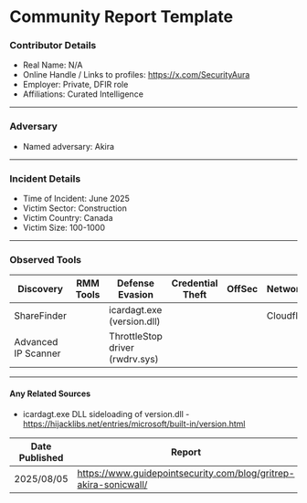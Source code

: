 # Community Report Template

### Contributor Details

- Real Name: N/A
- Online Handle / Links to profiles: https://x.com/SecurityAura
- Employer: Private, DFIR role
- Affiliations: Curated Intelligence

---
### Adversary

- Named adversary: Akira

---
### Incident Details

- Time of Incident: June 2025
- Victim Sector: Construction
- Victim Country: Canada
- Victim Size: 100-1000

---
### Observed Tools
 
| Discovery | RMM Tools | Defense Evasion | Credential Theft | OffSec | Networking | LOLBAS | Exfiltration |
|---|---|---|---|---|---|---|---|
| ShareFinder |  | icardagt.exe (version.dll) |  |  | Cloudflared |  |  |
| Advanced IP Scanner |  | ThrottleStop driver (rwdrv.sys) |  |  |  |  |  |
---
#### Any Related Sources

- icardagt.exe DLL sideloading of version.dll - https://hijacklibs.net/entries/microsoft/built-in/version.html

| Date Published | Report |
|---|---|
| 2025/08/05 | https://www.guidepointsecurity.com/blog/gritrep-akira-sonicwall/ |
